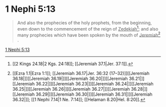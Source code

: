 # 1 Nephi 5:13

> And also the prophecies of the holy prophets, from the beginning, even down to the commencement of the reign of <u>Zedekiah</u>[^a]; and also many prophecies which have been spoken by the mouth of <u>Jeremiah</u>[^b] .

[1 Nephi 5:13](https://www.churchofjesuschrist.org/study/scriptures/bofm/1-ne/5?lang=eng&id=p13#p13)


[^a]: [[2 Kings 24.18|2 Kgs. 24:18]]; [[Jeremiah 37.1|Jer. 37:1]].  
[^b]: [[Ezra 1.1|Ezra 1:1]]; [[Jeremiah 36.17|Jer. 36:32 (17–32)]][[Jeremiah 36.18|]][[Jeremiah 36.19|]][[Jeremiah 36.20|]][[Jeremiah 36.21|]][[Jeremiah 36.22|]][[Jeremiah 36.23|]][[Jeremiah 36.24|]][[Jeremiah 36.25|]][[Jeremiah 36.26|]][[Jeremiah 36.27|]][[Jeremiah 36.28|]][[Jeremiah 36.29|]][[Jeremiah 36.30|]][[Jeremiah 36.31|]][[Jeremiah 36.32|]]; [[1 Nephi 7.14|1 Ne. 7:14]]; [[Helaman 8.20|Hel. 8:20]].  
